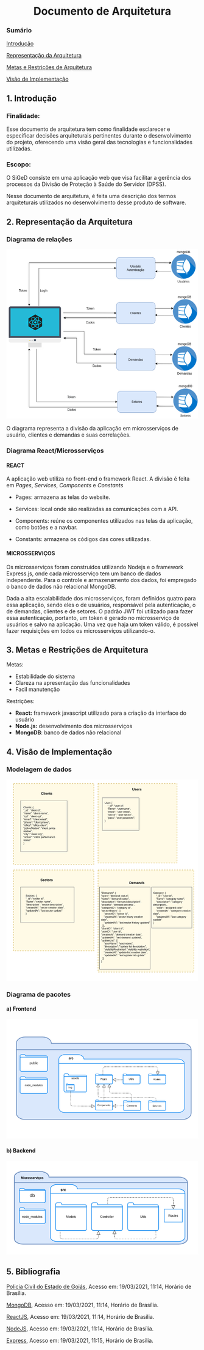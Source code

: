 <h1 style='text-align: center;'>Documento de Arquitetura</h1>

### Sumário

[Introdução](#introducao)

[Representação da Arquitetura](#arquitetura)

[Metas e Restrições de Arquitetura](#metas)


[Visão de Implementação](#visao_implementacao)

<a name="introducao"></a><h2>1. Introdução</h2>

### Finalidade:

Esse documento de arquitetura tem como finalidade esclarecer e especificar decisões arquiteturais pertinentes durante o desenvolvimento do projeto, oferecendo uma visão geral das tecnologias e funcionalidades utilizadas.

### Escopo:

O SiGeD consiste em uma aplicação web que visa facilitar a gerência dos processos da Divisão de Proteção à Saúde do Servidor (DPSS). 

Nesse documento de arquitetura, é feita uma descrição dos termos arquiteturais utilizados no desenvolvimento desse produto de software.

<a name="arquitetura"></a><h2>2. Representação da Arquitetura</h2>

### Diagrama de relações
![Diagrama de relações](assets/img/diagrama_de_arquitetura.png)

O diagrama representa a divisão da aplicação em microsserviços de usuário, clientes e demandas e suas correlações.


### Diagrama React/Microsserviços

#### **REACT**
A aplicação web utiliza no front-end o framework React. A divisão é feita em *Pages*, *Services*, *Components* e *Constants*

* Pages: armazena as telas do website.

* Services: local onde são realizadas as comunicações com a API.

* Components: reúne os componentes utilizados nas telas da aplicação, como botões e a navbar.

* Constants: armazena os códigos das cores utilizadas. 

#### **MICROSSERVIÇOS**

Os microsserviços foram construídos utilizando Nodejs e o framework Express.js, onde cada microsserviço tem um banco de dados independente. Para o controle e armazenamento dos dados, foi empregado o banco de dados não relacional MongoDB. 

Dada a alta escalabilidade dos microsserviços, foram definidos quatro para essa aplicação, sendo eles o de usuários, responsável pela autenticação, o de demandas, clientes e de setores. O padrão JWT foi utilizado para fazer essa autenticação, portanto, um token é gerado no microsserviço de usuários e salvo na aplicação. Uma vez que haja um token válido, é possível fazer requisições em todos os microsserviços utilizando-o. 


<a name="metas"></a><h2>3. Metas e Restrições de Arquitetura</h2>
Metas:

- Estabilidade do sistema
- Clareza na apresentação das funcionalidades
- Facil manutenção

Restrições: 

- **React:** framework javascript utilizado para a criação da interface do usuário
- **Node.js:** desenvolvimento dos microsserviços
- **MongoDB**: banco de dados não relacional

<a name="visao_implementacao"></a><h2> 4. Visão de Implementação</h2>

### Modelagem de dados

![Modelagem de dados](assets/img/diagrama_dados.png)

### Diagrama de pacotes

#### **a) Frontend**

![Diagrama de pacotes-1](assets/img/diagrama_pacotes_front.png)

#### **b) Backend**

![Diagrama de pacotes-2](assets/img/diagrama_pacotes_back.png)

## 5. Bibliografia

[Policia Civil do Estado de Goiás](https://www.policiacivil.go.gov.br/cpss), Acesso em: 19/03/2021, 11:14, Horário de Brasília.

[MongoDB](https://docs.mongodb.com/cloud/), Acesso em: 19/03/2021, 11:14, Horário de Brasília.

[ReactJS](https://pt-br.reactjs.org/docs/getting-started.html), Acesso em: 19/03/2021, 11:14, Horário de Brasília.

[NodeJS](https://nodejs.org/en/docs/), Acesso em: 19/03/2021, 11:14, Horário de Brasília.

[Express](http://expressjs.com/pt-br/guide/routing.html), Acesso em: 19/03/2021, 11:15, Horário de Brasília.

